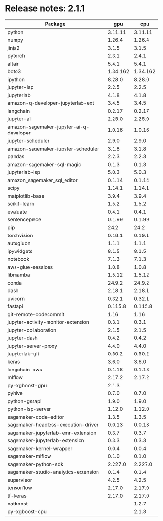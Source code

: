 # Release notes: 2.1.1

Package | gpu| cpu
---|---|---
python|3.11.11|3.11.11
numpy|1.26.4|1.26.4
jinja2|3.1.5|3.1.5
pytorch|2.3.1|2.4.1
altair|5.4.1|5.4.1
boto3|1.34.162|1.34.162
ipython|8.28.0|8.28.0
jupyter-lsp|2.2.5|2.2.5
jupyterlab|4.1.8|4.1.8
amazon-q-developer-jupyterlab-ext|3.4.5|3.4.5
langchain|0.2.17|0.2.17
jupyter-ai|2.25.0|2.25.0
amazon-sagemaker-jupyter-ai-q-developer|1.0.16|1.0.16
jupyter-scheduler|2.9.0|2.9.0
amazon-sagemaker-jupyter-scheduler|3.1.8|3.1.8
pandas|2.2.3|2.2.3
amazon-sagemaker-sql-magic|0.1.3|0.1.3
jupyterlab-lsp|5.0.3|5.0.3
amazon_sagemaker_sql_editor|0.1.14|0.1.14
scipy|1.14.1|1.14.1
matplotlib-base|3.9.4|3.9.4
scikit-learn|1.5.2|1.5.2
evaluate|0.4.1|0.4.1
sentencepiece|0.1.99|0.1.99
pip|24.2|24.2
torchvision|0.18.1|0.19.1
autogluon|1.1.1|1.1.1
ipywidgets|8.1.5|8.1.5
notebook|7.1.3|7.1.3
aws-glue-sessions|1.0.8|1.0.8
libmamba|1.5.12|1.5.12
conda|24.9.2|24.9.2
dash|2.18.1|2.18.1
uvicorn|0.32.1|0.32.1
fastapi|0.115.8|0.115.8
git-remote-codecommit|1.16|1.16
jupyter-activity-monitor-extension|0.3.1|0.3.1
jupyter-collaboration|2.1.5|2.1.5
jupyter-dash|0.4.2|0.4.2
jupyter-server-proxy|4.4.0|4.4.0
jupyterlab-git|0.50.2|0.50.2
keras|3.6.0|3.6.0
langchain-aws|0.1.18|0.1.18
mlflow|2.17.2|2.17.2
py-xgboost-gpu|2.1.3| 
pyhive|0.7.0|0.7.0
python-gssapi|1.9.0|1.9.0
python-lsp-server|1.12.0|1.12.0
sagemaker-code-editor|1.3.5|1.3.5
sagemaker-headless-execution-driver|0.0.13|0.0.13
sagemaker-jupyterlab-emr-extension|0.3.7|0.3.7
sagemaker-jupyterlab-extension|0.3.3|0.3.3
sagemaker-kernel-wrapper|0.0.4|0.0.4
sagemaker-mlflow|0.1.0|0.1.0
sagemaker-python-sdk|2.227.0|2.227.0
sagemaker-studio-analytics-extension|0.1.4|0.1.4
supervisor|4.2.5|4.2.5
tensorflow|2.17.0|2.17.0
tf-keras|2.17.0|2.17.0
catboost| |1.2.7
py-xgboost-cpu| |2.1.3
